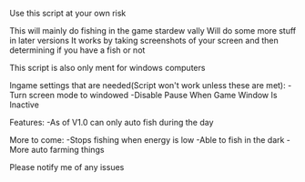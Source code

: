Use this script at your own risk

This will mainly do fishing in the game stardew vally
Will do some more stuff in later versions
It works by taking screenshots of your screen and then determining if you have a fish or not



This script is also only ment for windows computers


Ingame settings that are needed(Script won't work unless these are met):
-Turn screen mode to windowed
-Disable Pause When Game Window Is Inactive


Features:
-As of V1.0 can only auto fish during the day

More to come:
-Stops fishing when energy is low
-Able to fish in the dark
-More auto farming things



Please notify me of any issues
